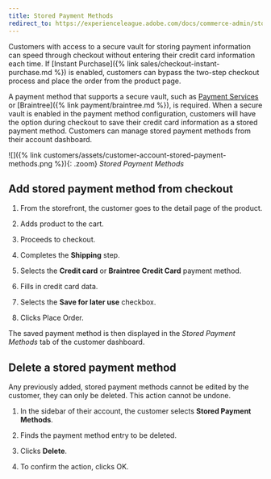 ```yaml
---
title: Stored Payment Methods
redirect_to: https://experienceleague.adobe.com/docs/commerce-admin/stores-sales/payments/stored-payment-methods.html
---
```


Customers with access to a secure vault for storing payment information can speed through checkout without entering their credit card information each time. If [Instant Purchase]({% link sales/checkout-instant-purchase.md %}) is enabled, customers can bypass the two-step checkout process and place the order from the product page.

A payment method that supports a secure vault, such as [Payment Services](https://experienceleague.adobe.com/docs/commerce-merchant-services/payment-services/guide-overview.html) or [Braintree]({% link payment/braintree.md %}), is required. When a secure vault is enabled in the payment method configuration, customers will have the option during checkout to save their credit card information as a stored payment method. Customers can manage stored payment methods from their account dashboard.

![]({% link customers/assets/customer-account-stored-payment-methods.png %}){: .zoom}
_Stored Payment Methods_

## Add stored payment method from checkout

1. From the storefront, the customer goes to the detail page of the product.

1. Adds product to the cart.

1. Proceeds to checkout.

1. Completes the **Shipping** step.

1. Selects the **Credit card** or **Braintree Credit Card** payment method.

1. Fills in credit card data.

1. Selects the **Save for later use** checkbox.

1. Clicks <span class="btn">Place Order</span>.

The saved payment method is then displayed in the _Stored Payment Methods_ tab of the customer dashboard.

## Delete a stored payment method

Any previously added, stored payment methods cannot be edited by the customer, they can only be deleted. This action cannot be undone.

1. In the sidebar of their account, the customer selects **Stored Payment Methods**.

1. Finds the payment method entry to be deleted.

1. Clicks **Delete**.

1. To confirm the action, clicks <span class="btn">OK<span>.
